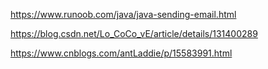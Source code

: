 


https://www.runoob.com/java/java-sending-email.html


https://blog.csdn.net/Lo_CoCo_vE/article/details/131400289


https://www.cnblogs.com/antLaddie/p/15583991.html